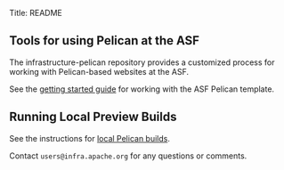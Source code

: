 Title: README

## Tools for using Pelican at the ASF

The infrastructure-pelican repository provides a customized process
for working with Pelican-based websites at the ASF.

See the <a href="https://infra.apache.org/asf-pelican-gettingstarted.html" target="_blank">getting started guide</a> for working with the ASF Pelican template.

## Running Local Preview Builds

See the instructions for <a href="https://infra.apache.org/asf-pelican-local.html" target="_blank">local Pelican builds</a>.

Contact `users@infra.apache.org` for any questions or comments.
